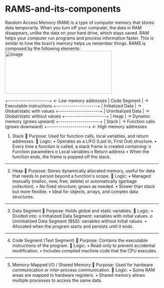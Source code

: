 # RAMS-and-its-components
Random Access Memory (RAM) is a type of computer memory that stores data temporarily. When you turn off your computer, the data in RAM disappears, unlike the data on your hard drive, which stays saved. RAM helps your computer run programs and process information faster. This is similar to how the brain’s memory helps us remember things.
RAMS is composed by the following elements:
<img width="349" height="140" alt="image" src="https://github.com/user-attachments/assets/7debd3cd-3007-40df-a05b-90a7b96937cf" />


+---------------------+ ← Low memory addresses
|     Code Segment    | → Executable instructions
+---------------------+
| Initialized Data    | → Global/static with values
+---------------------+
| Uninitialized Data  | → Global/static without values
+---------------------+
|        Heap         | → Dynamic memory (grows upward)
+---------------------+
|        Stack        | → Function calls (grows downward)
+---------------------+ ← High memory addresses

1. Stack
🔹 Purpose:
Used for function calls, local variables, and return addresses.
🔹 Logic:
•	Operates as a LIFO (Last In, First Out) structure.
•	Every time a function is called, a stack frame is created containing: 
o	Function parameters
o	Local variables
o	Return address
•	When the function ends, the frame is popped off the stack.
________________________________________
2. Heap
🔹 Purpose:
Stores dynamically allocated memory, useful for data that needs to persist beyond a function's scope.
🔹 Logic:
•	Managed manually (malloc, new, free, delete) or automatically (garbage collection).
•	No fixed structure; grows as needed.
•	Slower than stack but more flexible.
•	Ideal for objects, arrays, and complex data structures.
________________________________________
3. Data Segment
🔹 Purpose:
Holds global and static variables.
🔹 Logic:
•	Divided into: 
o	Initialized Data Segment: variables with initial values.
o	Uninitialized Data Segment (BSS): variables without initial values.
•	Allocated when the program starts and persists until it ends.

________________________________________
4. Code Segment (Text Segment)
🔹 Purpose:
Contains the executable instructions of the program.
🔹 Logic:
•	Read-only to prevent accidental modification.
•	Includes compiled machine code that the CPU executes.

________________________________________
5. Memory-Mapped I/O / Shared Memory
🔹 Purpose:
Used for hardware communication or inter-process communication.
🔹 Logic:
•	Some RAM areas are mapped to hardware registers.
•	Shared memory allows multiple processes to access the same data.

